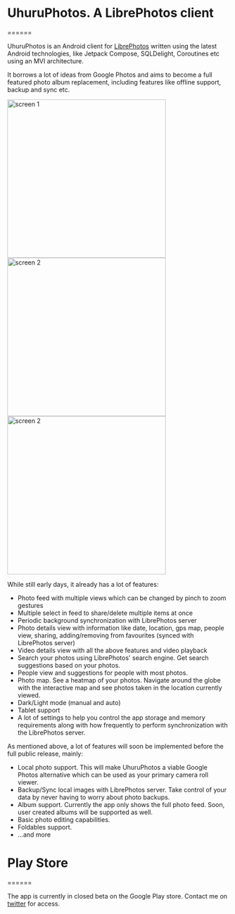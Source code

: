 # UhuruPhotos. A LibrePhotos client
======

UhuruPhotos is an Android client for [LibrePhotos](https://github.com/LibrePhotos/librephotos) 
written using the latest Android technologies, like Jetpack Compose, SQLDelight, Coroutines etc 
using an MVI architecture.

It borrows a lot of ideas from Google Photos and aims to become a full featured photo album 
replacement, including features like offline support, backup and sync etc.

<img src="./assets/screen1.png" alt="screen 1" width = 360px>
<img src="./assets/screen2.png" alt="screen 2" width = 360px>
<img src="./assets/screen3.png" alt="screen 2" width = 360px>

While still early days, it already has a lot of features:

* Photo feed with multiple views which can be changed by pinch to zoom gestures
* Multiple select in feed to share/delete multiple items at once
* Periodic background synchronization with LibrePhotos server
* Photo details view with information like date, location, gps map, people view, sharing, 
  adding/removing from favourites (synced with LibrePhotos server)
* Video details view with all the above features and video playback
* Search your photos using LibrePhotos' search engine. Get search suggestions based on your photos.
* People view and suggestions for people with most photos.
* Photo map. See a heatmap of your photos. Navigate around the globe with the interactive map and 
  see photos taken in the location currently viewed.
* Dark/Light mode (manual and auto)
* Tablet support
* A lot of settings to help you control the app storage and memory requirements along with how 
  frequently to perform synchronization with the LibrePhotos server.
  
As mentioned above, a lot of features will soon be implemented before the full public release, 
mainly:

* Local photo support. This will make UhuruPhotos a viable Google Photos alternative which can be 
  used as your primary camera roll viewer.
* Backup/Sync local images with LibrePhotos server. Take control of your data by never having to 
  worry about photo backups.
* Album support. Currently the app only shows the full photo feed. Soon, user created albums will be
  supported as well.
* Basic photo editing capabilities.
* Foldables support.
* ...and more

# Play Store
======

The app is currently in closed beta on the Google Play store. Contact me on 
[twitter](https://twitter.com/geeky_android) for access.